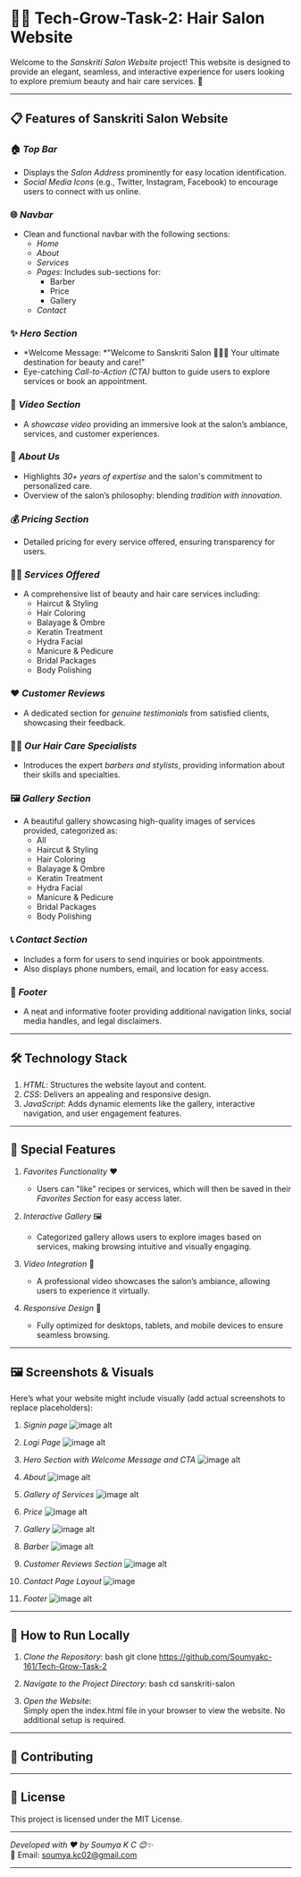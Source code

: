 # 💇‍♀ Tech-Grow-Task-2: Hair Salon Website

Welcome to the *Sanskriti Salon Website* project! This website is designed to provide an elegant, seamless, and interactive experience for users looking to explore premium beauty and hair care services. 🌟

---

## 📋 Features of Sanskriti Salon Website

### 🏠 *Top Bar*
- Displays the *Salon Address* prominently for easy location identification.
- *Social Media Icons* (e.g., Twitter, Instagram, Facebook) to encourage users to connect with us online.

### 🌐 *Navbar*
- Clean and functional navbar with the following sections:
  - *Home*
  - *About*
  - *Services*
  - *Pages*: Includes sub-sections for:
    - Barber  
    - Price  
    - Gallery  
  - *Contact*

### ✨ *Hero Section*
- *Welcome Message: *"Welcome to Sanskriti Salon 💇‍♀✨ Your ultimate destination for beauty and care!"
- Eye-catching *Call-to-Action (CTA)* button to guide users to explore services or book an appointment.

### 🎥 *Video Section*
- A *showcase video* providing an immersive look at the salon’s ambiance, services, and customer experiences.

### 📖 *About Us*
- Highlights *30+ years of expertise* and the salon's commitment to personalized care.
- Overview of the salon’s philosophy: blending *tradition with innovation*.

### 💰 *Pricing Section*
- Detailed pricing for every service offered, ensuring transparency for users.

### 💇‍♂ *Services Offered*
- A comprehensive list of beauty and hair care services including:
  - Haircut & Styling
  - Hair Coloring
  - Balayage & Ombre
  - Keratin Treatment
  - Hydra Facial
  - Manicure & Pedicure
  - Bridal Packages
  - Body Polishing

### ❤ *Customer Reviews*
- A dedicated section for *genuine testimonials* from satisfied clients, showcasing their feedback.

### 🧑‍🎨 *Our Hair Care Specialists*
- Introduces the expert *barbers and stylists*, providing information about their skills and specialties.

### 🖼 *Gallery Section*
- A beautiful gallery showcasing high-quality images of services provided, categorized as:
  - All  
  - Haircut & Styling  
  - Hair Coloring  
  - Balayage & Ombre  
  - Keratin Treatment  
  - Hydra Facial  
  - Manicure & Pedicure  
  - Bridal Packages  
  - Body Polishing

### 📞 *Contact Section*
- Includes a form for users to send inquiries or book appointments.
- Also displays phone numbers, email, and location for easy access.

### 🦶 *Footer*
- A neat and informative footer providing additional navigation links, social media handles, and legal disclaimers.

---

## 🛠 Technology Stack

1. *HTML*: Structures the website layout and content.  
2. *CSS*: Delivers an appealing and responsive design.  
3. *JavaScript*: Adds dynamic elements like the gallery, interactive navigation, and user engagement features.  

---

## 🌟 Special Features

1. *Favorites Functionality* ❤  
   - Users can "like" recipes or services, which will then be saved in their *Favorites Section* for easy access later.

2. *Interactive Gallery* 🖼  
   - Categorized gallery allows users to explore images based on services, making browsing intuitive and visually engaging.

3. *Video Integration* 🎥  
   - A professional video showcases the salon’s ambiance, allowing users to experience it virtually.

4. *Responsive Design* 📱  
   - Fully optimized for desktops, tablets, and mobile devices to ensure seamless browsing.

---

## 🖼 Screenshots & Visuals
Here’s what your website might include visually (add actual screenshots to replace placeholders):
1. *Signin page*
   ![image alt](https://github.com/Soumyakc-161/Tech-Grow-Task-2/blob/72c909cebe6dd00cb4de6a5eb7333a5b5687db59/sign-in%20page.png)
2. *Logi Page*
   ![image alt](https://github.com/Soumyakc-161/Tech-Grow-Task-2/blob/72c909cebe6dd00cb4de6a5eb7333a5b5687db59/log-in%20page.png)
3. *Hero Section with Welcome Message and CTA*
   ![image alt](https://github.com/Soumyakc-161/Tech-Grow-Task-2/blob/72c909cebe6dd00cb4de6a5eb7333a5b5687db59/home.png)
4. *About*
    ![image alt](https://github.com/Soumyakc-161/Tech-Grow-Task-2/blob/72c909cebe6dd00cb4de6a5eb7333a5b5687db59/about.png)
5. *Gallery of Services*
   ![image alt](https://github.com/Soumyakc-161/Tech-Grow-Task-2/blob/72c909cebe6dd00cb4de6a5eb7333a5b5687db59/service.png)
6.  *Price*
    ![image alt](https://github.com/Soumyakc-161/Tech-Grow-Task-2/blob/72c909cebe6dd00cb4de6a5eb7333a5b5687db59/price.png)
7. *Gallery*
    ![image alt](https://github.com/Soumyakc-161/Tech-Grow-Task-2/blob/72c909cebe6dd00cb4de6a5eb7333a5b5687db59/gallery.png)
8. *Barber*
    ![image alt](https://github.com/Soumyakc-161/Tech-Grow-Task-2/blob/72c909cebe6dd00cb4de6a5eb7333a5b5687db59/barber.png)
9.  *Customer Reviews Section*
    ![image alt](https://github.com/Soumyakc-161/Tech-Grow-Task-2/blob/72c909cebe6dd00cb4de6a5eb7333a5b5687db59/feedback.png)

10. *Contact Page Layout*
    ![image](https://github.com/Soumyakc-161/Tech-Grow-Task-2/blob/72c909cebe6dd00cb4de6a5eb7333a5b5687db59/contact.png)
11. *Footer*
    ![image alt](https://github.com/Soumyakc-161/Tech-Grow-Task-2/blob/72c909cebe6dd00cb4de6a5eb7333a5b5687db59/footer.png)
    
---

## 📖 How to Run Locally

1. *Clone the Repository*:
   bash
   git clone https://github.com/Soumyakc-161/Tech-Grow-Task-2
   

2. *Navigate to the Project Directory*:
   bash
   cd sanskriti-salon
   

3. *Open the Website*:  
   Simply open the index.html file in your browser to view the website. No additional setup is required.

---

## 🤝 Contributing

 

---

## 📝 License

This project is licensed under the MIT License.

---

*Developed with ❤ by Soumya K C 😊✨*  
📧 Email: [soumya.kc02@gmail.com](mailto:soumya.kc02@gmail.com)  

---
